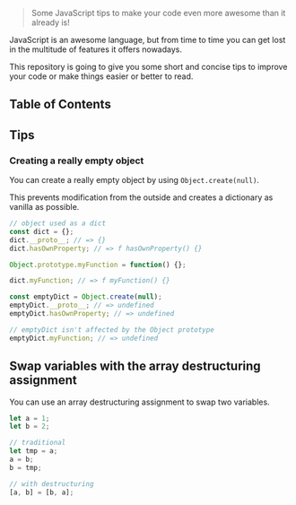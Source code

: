 > Some JavaScript tips to make your code even more awesome than it already is!

JavaScript is an awesome language, but from time to time you can get lost in the multitude of features it offers nowadays.

This repository is going to give you some short and concise tips to improve your code or make things easier or better to read.

## Table of Contents

## Tips
### Creating a really empty object
You can create a really empty object by using `Object.create(null)`.

This prevents modification from the outside and creates a dictionary as vanilla as possible.

```JavaScript
// object used as a dict
const dict = {};
dict.__proto__; // => {}
dict.hasOwnProperty; // => f hasOwnProperty() {}

Object.prototype.myFunction = function() {};

dict.myFunction; // => f myFunction() {}

const emptyDict = Object.create(null);
emptyDict.__proto__; // => undefined
emptyDict.hasOwnProperty; // => undefined

// emptyDict isn't affected by the Object prototype
emptyDict.myFunction; // => undefined
```

## Swap variables with the array destructuring assignment
You can use an array destructuring assignment to swap two variables.

```JavaScript
let a = 1;
let b = 2;

// traditional
let tmp = a;
a = b;
b = tmp;

// with destructuring
[a, b] = [b, a];
```
